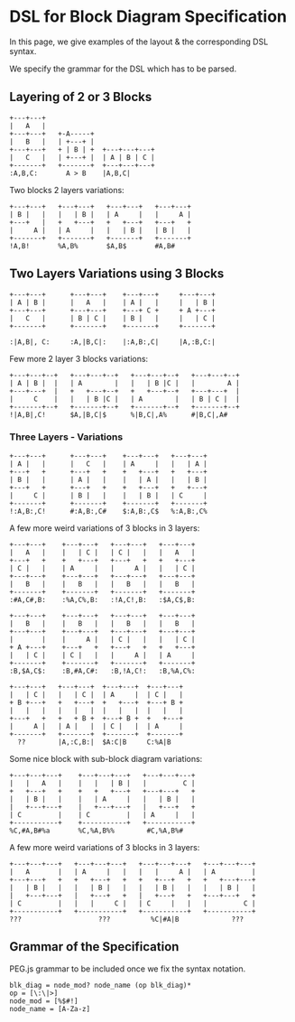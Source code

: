# DSL for Block Diagram Specification

In this page, we give examples of the layout & the corresponding DSL syntax.

We specify the grammar for the DSL which has to be parsed.

## Layering of 2 or 3 Blocks

```
+---+---+     
|   A   |     
+---+---+   +-A-----+  
|   B   |   | +---+ |  
+---+---+   + | B | +  +---+---+---+
|   C   |   | +---+ |  | A | B | C |
+-------+   +-------+  +---+---+---+
:A,B,C:       A > B    |A,B,C|
```

Two blocks 2 layers variations:

```
+---+---+   +---+---+   +---+---+   +---+---+
| B |   |   |   | B |   | A     |   |     A |
+---+   |   +   +---+   +   +---+   +---+   +
|     A |   | A     |   |   | B |   | B |   |
+-------+   +-------+   +-------+   +-------+
!A,B!       %A,B%       $A,B$       #A,B#
```

## Two Layers Variations using 3 Blocks

```
+---+---+      +---+---+    +---+---+     +---+---+ 
| A | B |      |   A   |    | A |   |     |   | B | 
+---+---+      +---+---+    +---+ C +     + A +---+ 
|   C   |      | B | C |    | B |   |     |   | C | 
+-------+      +-------+    +-------+     +-------+ 

:|A,B|, C:     :A,|B,C|:    |:A,B:,C|     |A,:B,C:|

```

Few more 2 layer 3 blocks variations:

```
+---+---+--+   +---+---+--+   +---+---+--+   +---+---+--+  
| A | B |  |   | A        |   |   | B |C |   |        A |  
+---+---+  |   +   +---+--+   +   +---+--+   +---+---+  |  
|     C    |   |   | B |C |   | A        |   | B | C |  |  
+-------+--+   +-------+--+   +-------+--+   +-------+--+  
!|A,B|,C!      $A,|B,C|$      %|B,C|,A%      #|B,C|,A#     

```

### Three Layers - Variations

```
+---+---+      +---+---+    +---+---+   +---+---+  
| A |   |      |   C   |    | A     |   |   | A |  
+---+   +      +---+   +    +   +---+   +   +---+  
| B |   |      | A |   |    |   | A |   |   | B |  
+---+   +      +---+   +    +   +---+   +   +---+  
|     C |      | B |   |    |   | B |   | C     |  
+-------+      +-------+    +-------+   +-------+  
!:A,B:,C!      #:A,B:,C#    $:A,B:,C$   %:A,B:,C%

```

A few more weird variations of 3 blocks in 3 layers:

```
+---+---+    +---+---+   +---+---+   +---+---+   
|   A   |    |   | C |   | C |   |   |   A   |  
+---+   +    +   +---+   +---+   +   +   +---+  
| C |   |    | A     |   |     A |   |   | C |  
+---+---+    +---+---+   +---+---+   +---+---+  
|   B   |    |   B   |   |   B   |   |   B   |  
+-------+    +-------+   +-------+   +-------+  
:#A,C#,B:    :%A,C%,B:   :!A,C!,B:   :$A,C$,B:  

+---+---+    +---+---+   +---+---+   +---+---+ 
|   B   |    |   B   |   |   B   |   |   B   | 
+---+---+    +---+---+   +---+---+   +---+---+ 
|       |    |     A |   | C |   |   |   | C | 
+ A +---+    +---+   +   +---+   +   +   +---+ 
|   | C |    | C |   |   |     A |   | A     | 
+-------+    +-------+   +-------+   +-------+ 
:B,$A,C$:    :B,#A,C#:   :B,!A,C!:   :B,%A,C%:

+---+---+   +---+---+  +---+---+  +---+---+ 
|   | C |   |   | C |  | A     |  | C |   | 
+ B +---+   +   +---+  +   +---+  +---+ B + 
|   |   |   |   |   |  |   |   |  |   |   | 
+---+   +   +   + B +  +---+ B +  +   +---+ 
|     A |   | A |   |  | C |   |  | A     | 
+-------+   +-------+  +-------+  +-------+ 
  ??        |A,:C,B:|  $A:C|B     C:%A|B
```

Some nice block with sub-block diagram variations:

```
+---+---+---+    +---+---+---+   +---+---+---+  
|   |   A   |    |   |   | B |   |         C |  
+   +---+   +    +   +   +---+   +---+---+   +  
|   | B |   |    |   | A     |   |   | B |   |  
|   +---+---+    |   +---+---+   |   +---+   +  
| C         |    | C         |   | A     |   |  
+-----------+    +-----------+   +-----------+  
%C,#A,B#%a       %C,%A,B%%        #C,%A,B%#

```

A few more weird variations of 3 blocks in 3 layers:

```
+---+---+---+   +---+---+---+   +---+---+---+   +---+---+---+ 
|   A       |   | A     |   |   |   |     A |   | A         | 
+---+---+   +   +   +---+   +   +   +---+   +   +   +---+---+ 
|   | B |   |   |   | B |   |   |   | B |   |   |   | B |   | 
|   +---+---+   |   +---+   +   |   +---+   +   +---+---+   + 
| C         |   |   |     C |   | C     |   |   |         C |
+-----------+   +-----------+   +-----------+   +-----------+
???                   ???          %C|#A|B             ???
```

## Grammar of the Specification

PEG.js grammar to be included once we fix the syntax notation.

```
blk_diag = node_mod? node_name (op blk_diag)*
op = [\:\|>]
node_mod = [%$#!]
node_name = [A-Za-z]
```
